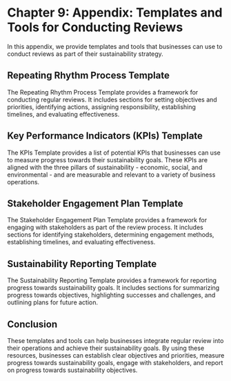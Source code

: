 Chapter 9: Appendix: Templates and Tools for Conducting Reviews
===============================================================

In this appendix, we provide templates and tools that businesses can use to conduct reviews as part of their sustainability strategy.

Repeating Rhythm Process Template
---------------------------------

The Repeating Rhythm Process Template provides a framework for conducting regular reviews. It includes sections for setting objectives and priorities, identifying actions, assigning responsibility, establishing timelines, and evaluating effectiveness.

Key Performance Indicators (KPIs) Template
------------------------------------------

The KPIs Template provides a list of potential KPIs that businesses can use to measure progress towards their sustainability goals. These KPIs are aligned with the three pillars of sustainability - economic, social, and environmental - and are measurable and relevant to a variety of business operations.

Stakeholder Engagement Plan Template
------------------------------------

The Stakeholder Engagement Plan Template provides a framework for engaging with stakeholders as part of the review process. It includes sections for identifying stakeholders, determining engagement methods, establishing timelines, and evaluating effectiveness.

Sustainability Reporting Template
---------------------------------

The Sustainability Reporting Template provides a framework for reporting progress towards sustainability goals. It includes sections for summarizing progress towards objectives, highlighting successes and challenges, and outlining plans for future action.

Conclusion
----------

These templates and tools can help businesses integrate regular review into their operations and achieve their sustainability goals. By using these resources, businesses can establish clear objectives and priorities, measure progress towards sustainability goals, engage with stakeholders, and report on progress towards sustainability objectives.
